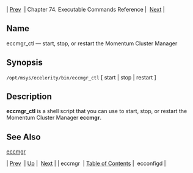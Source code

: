 | [Prev](executable.eccmgr)  | Chapter 74. Executable Commands Reference |  [Next](executable.ecconfigd) |

<a name="executable.eccmgr_ctl"></a>
## Name

eccmgr_ctl — start, stop, or restart the Momentum Cluster Manager

## Synopsis

`/opt/msys/ecelerity/bin/eccmgr_ctl` [ start | stop | restart ]

<a name="idp12210880"></a>
## Description

**eccmgr_ctl** is a shell script that you can use to start, stop, or restart the Momentum Cluster Manager **eccmgr**.

<a name="idp12213664"></a>
## See Also

[eccmgr](executable.eccmgr "eccmgr")

| [Prev](executable.eccmgr)  | [Up](exec.cmds.ref) |  [Next](executable.ecconfigd) |
| eccmgr  | [Table of Contents](index) |  ecconfigd |

